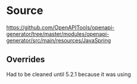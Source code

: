 # Source

https://github.com/OpenAPITools/openapi-generator/tree/master/modules/openapi-generator/src/main/resources/JavaSpring

## Overrides

Had to be cleaned until 5.2.1 because it was using 